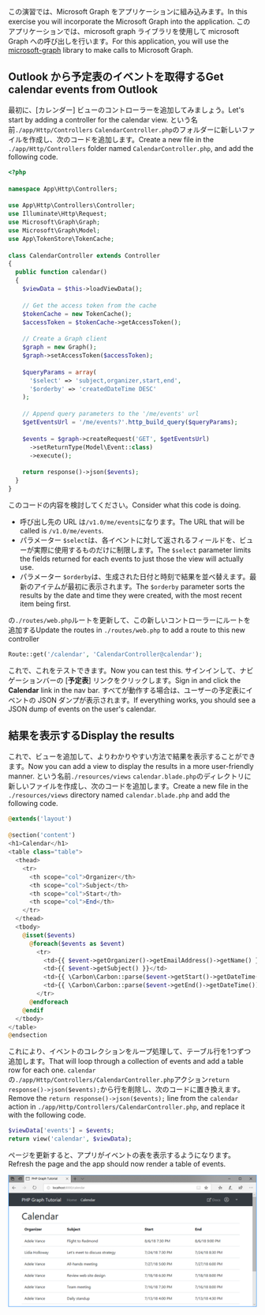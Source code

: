 <!-- markdownlint-disable MD002 MD041 -->

<span data-ttu-id="68b2a-101">この演習では、Microsoft Graph をアプリケーションに組み込みます。</span><span class="sxs-lookup"><span data-stu-id="68b2a-101">In this exercise you will incorporate the Microsoft Graph into the application.</span></span> <span data-ttu-id="68b2a-102">このアプリケーションでは、microsoft graph ライブラリ[](https://github.com/microsoftgraph/msgraph-sdk-php)を使用して microsoft Graph への呼び出しを行います。</span><span class="sxs-lookup"><span data-stu-id="68b2a-102">For this application, you will use the [microsoft-graph](https://github.com/microsoftgraph/msgraph-sdk-php) library to make calls to Microsoft Graph.</span></span>

## <a name="get-calendar-events-from-outlook"></a><span data-ttu-id="68b2a-103">Outlook から予定表のイベントを取得する</span><span class="sxs-lookup"><span data-stu-id="68b2a-103">Get calendar events from Outlook</span></span>

<span data-ttu-id="68b2a-104">最初に、[カレンダー] ビューのコントローラーを追加してみましょう。</span><span class="sxs-lookup"><span data-stu-id="68b2a-104">Let's start by adding a controller for the calendar view.</span></span> <span data-ttu-id="68b2a-105">という名前`./app/Http/Controllers` `CalendarController.php`のフォルダーに新しいファイルを作成し、次のコードを追加します。</span><span class="sxs-lookup"><span data-stu-id="68b2a-105">Create a new file in the `./app/Http/Controllers` folder named `CalendarController.php`, and add the following code.</span></span>

```php
<?php

namespace App\Http\Controllers;

use App\Http\Controllers\Controller;
use Illuminate\Http\Request;
use Microsoft\Graph\Graph;
use Microsoft\Graph\Model;
use App\TokenStore\TokenCache;

class CalendarController extends Controller
{
  public function calendar()
  {
    $viewData = $this->loadViewData();

    // Get the access token from the cache
    $tokenCache = new TokenCache();
    $accessToken = $tokenCache->getAccessToken();

    // Create a Graph client
    $graph = new Graph();
    $graph->setAccessToken($accessToken);

    $queryParams = array(
      '$select' => 'subject,organizer,start,end',
      '$orderby' => 'createdDateTime DESC'
    );

    // Append query parameters to the '/me/events' url
    $getEventsUrl = '/me/events?'.http_build_query($queryParams);

    $events = $graph->createRequest('GET', $getEventsUrl)
      ->setReturnType(Model\Event::class)
      ->execute();

    return response()->json($events);
  }
}
```

<span data-ttu-id="68b2a-106">このコードの内容を検討してください。</span><span class="sxs-lookup"><span data-stu-id="68b2a-106">Consider what this code is doing.</span></span>

- <span data-ttu-id="68b2a-107">呼び出し先の URL は`/v1.0/me/events`になります。</span><span class="sxs-lookup"><span data-stu-id="68b2a-107">The URL that will be called is `/v1.0/me/events`.</span></span>
- <span data-ttu-id="68b2a-108">パラメーター `$select`は、各イベントに対して返されるフィールドを、ビューが実際に使用するものだけに制限します。</span><span class="sxs-lookup"><span data-stu-id="68b2a-108">The `$select` parameter limits the fields returned for each events to just those the view will actually use.</span></span>
- <span data-ttu-id="68b2a-109">パラメーター `$orderby`は、生成された日付と時刻で結果を並べ替えます。最新のアイテムが最初に表示されます。</span><span class="sxs-lookup"><span data-stu-id="68b2a-109">The `$orderby` parameter sorts the results by the date and time they were created, with the most recent item being first.</span></span>

<span data-ttu-id="68b2a-110">の`./routes/web.php`ルートを更新して、この新しいコントローラーにルートを追加する</span><span class="sxs-lookup"><span data-stu-id="68b2a-110">Update the routes in `./routes/web.php` to add a route to this new controller</span></span>

```php
Route::get('/calendar', 'CalendarController@calendar');
```

<span data-ttu-id="68b2a-111">これで、これをテストできます。</span><span class="sxs-lookup"><span data-stu-id="68b2a-111">Now you can test this.</span></span> <span data-ttu-id="68b2a-112">サインインして、ナビゲーションバーの [**予定表**] リンクをクリックします。</span><span class="sxs-lookup"><span data-stu-id="68b2a-112">Sign in and click the **Calendar** link in the nav bar.</span></span> <span data-ttu-id="68b2a-113">すべてが動作する場合は、ユーザーの予定表にイベントの JSON ダンプが表示されます。</span><span class="sxs-lookup"><span data-stu-id="68b2a-113">If everything works, you should see a JSON dump of events on the user's calendar.</span></span>

## <a name="display-the-results"></a><span data-ttu-id="68b2a-114">結果を表示する</span><span class="sxs-lookup"><span data-stu-id="68b2a-114">Display the results</span></span>

<span data-ttu-id="68b2a-115">これで、ビューを追加して、よりわかりやすい方法で結果を表示することができます。</span><span class="sxs-lookup"><span data-stu-id="68b2a-115">Now you can add a view to display the results in a more user-friendly manner.</span></span> <span data-ttu-id="68b2a-116">という名前`./resources/views` `calendar.blade.php`のディレクトリに新しいファイルを作成し、次のコードを追加します。</span><span class="sxs-lookup"><span data-stu-id="68b2a-116">Create a new file in the `./resources/views` directory named `calendar.blade.php` and add the following code.</span></span>

```php
@extends('layout')

@section('content')
<h1>Calendar</h1>
<table class="table">
  <thead>
    <tr>
      <th scope="col">Organizer</th>
      <th scope="col">Subject</th>
      <th scope="col">Start</th>
      <th scope="col">End</th>
    </tr>
  </thead>
  <tbody>
    @isset($events)
      @foreach($events as $event)
        <tr>
          <td>{{ $event->getOrganizer()->getEmailAddress()->getName() }}</td>
          <td>{{ $event->getSubject() }}</td>
          <td>{{ \Carbon\Carbon::parse($event->getStart()->getDateTime())->format('n/j/y g:i A') }}</td>
          <td>{{ \Carbon\Carbon::parse($event->getEnd()->getDateTime())->format('n/j/y g:i A') }}</td>
        </tr>
      @endforeach
    @endif
  </tbody>
</table>
@endsection
```

<span data-ttu-id="68b2a-117">これにより、イベントのコレクションをループ処理して、テーブル行を1つずつ追加します。</span><span class="sxs-lookup"><span data-stu-id="68b2a-117">That will loop through a collection of events and add a table row for each one.</span></span> <span data-ttu-id="68b2a-118">`calendar`の`./app/Http/Controllers/CalendarController.php`アクション`return response()->json($events);`から行を削除し、次のコードに置き換えます。</span><span class="sxs-lookup"><span data-stu-id="68b2a-118">Remove the `return response()->json($events);` line from the `calendar` action in `./app/Http/Controllers/CalendarController.php`, and replace it with the following code.</span></span>

```php
$viewData['events'] = $events;
return view('calendar', $viewData);
```

<span data-ttu-id="68b2a-119">ページを更新すると、アプリがイベントの表を表示するようになります。</span><span class="sxs-lookup"><span data-stu-id="68b2a-119">Refresh the page and the app should now render a table of events.</span></span>

![イベントの表のスクリーンショット](./images/add-msgraph-01.png)